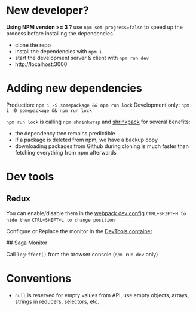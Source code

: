 # New developer?

**Using NPM version >= 3 ?**
use `npm set progress=false` to speed up the process before installing the dependencies.

- clone the repo
- install the dependencies with `npm i`
- start the development server & client with `npm run dev`
- http://localhost:3000

# Adding new dependencies

Production: `npm i -S somepackage && npm run lock`
Development only: `npm i -D somepackage && npm run lock`

`npm run lock` is calling `npm shrinkwrap` and [shrinkpack](https://github.com/JamieMason/shrinkpack) for several benefits:
- the dependency tree remains predictible
- if a package is deleted from npm, we have a backup copy
- downloading packages from Github during cloning is much faster than fetching everything from npm afterwards

# Dev tools

## Redux

You can enable/disable them in the [webpack dev config](https://github.com/watch-janick/rise-website/blob/frontend/webpack/dev.config.js#L84)
`CTRL+SHIFT+H to hide them`
`CTRL+SHIFT+L to change position`

Configure or Replace the monitor in the [DevTools container](https://github.com/watch-janick/rise-website/blob/frontend/src/containers/DevTools.js)

## Saga Monitor

Call `logEffect()` from the browser console (`npm run dev` only)

# Conventions

- `null` is reserved for empty values from API, use empty objects, arrays, strings in reducers, selectors, etc.
